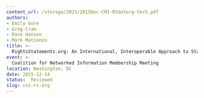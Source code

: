 ```yaml
---
content_url: /storage/2015/2015Dec-CNI-RSdotorg-tech.pdf
authors:
- Emily Gore
- Greg Cram
- Dave Hansen
- Mark Matienzo
title: >-
  RightsStatements.org: An International, Interoperable Approach to Standardized Rights Statements for Cultural Heritage
event: >-
  Coalition for Networked Information Membership Meeting
location: Washington, DC
date: 2015-12-14
status:  Reviewed
slug: cni-rs-org
---
```

